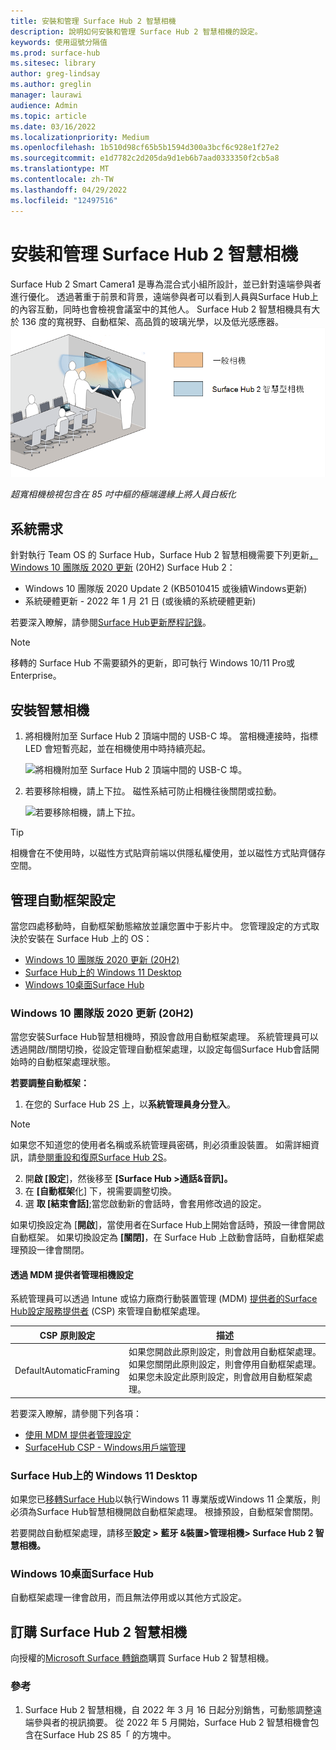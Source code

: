 ```yaml
---
title: 安裝和管理 Surface Hub 2 智慧相機
description: 說明如何安裝和管理 Surface Hub 2 智慧相機的設定。
keywords: 使用逗號分隔值
ms.prod: surface-hub
ms.sitesec: library
author: greg-lindsay
ms.author: greglin
manager: laurawi
audience: Admin
ms.topic: article
ms.date: 03/16/2022
ms.localizationpriority: Medium
ms.openlocfilehash: 1b510d98cf65b5b1594d300a3bcf6c928e1f27e2
ms.sourcegitcommit: e1d7782c2d205da9d1eb6b7aad0333350f2cb5a8
ms.translationtype: MT
ms.contentlocale: zh-TW
ms.lasthandoff: 04/29/2022
ms.locfileid: "12497516"
---
```

# <a name="install-and-manage-surface-hub-2-smart-camera"></a>安裝和管理 Surface Hub 2 智慧相機

Surface Hub 2 Smart Camera1 <sup> </sup> 是專為混合式小組所設計，並已針對遠端參與者進行優化。 透過著重于前景和背景，遠端參與者可以看到人員與Surface Hub上的內容互動，同時也會檢視會議室中的其他人。 Surface Hub 2 智慧相機具有大於 136 度的寬視野、自動框架、高品質的玻璃光學，以及低光感應器。
![超寬相機檢視包含在 85 吋中樞的極端邊緣上將人員白板化](images/surface-hub-2-smart-camera-fov.png)

*超寬相機檢視包含在 85 吋中樞的極端邊緣上將人員白板化*

## <a name="system-requirements"></a>系統需求

針對執行 Team OS 的 Surface Hub，Surface Hub 2 智慧相機需要下列更新[，Windows 10 團隊版 2020 更新](surface-hub-2020-update-whats-new.md) (20H2) Surface Hub 2：

- Windows 10 團隊版 2020 Update 2 (KB5010415 或後續Windows更新) 
- 系統硬體更新 - 2022 年 1 月 21 日 (或後續的系統硬體更新) 

若要深入瞭解，請參閱[Surface Hub更新歷程記錄](surface-hub-update-history.md)。

> [!NOTE]
> 移轉的 Surface Hub 不需要額外的更新，即可執行 Windows 10/11 Pro或Enterprise。

## <a name="install-smart-camera"></a>安裝智慧相機

1. 將相機附加至 Surface Hub 2 頂端中間的 USB-C 埠。 當相機連接時，指標 LED 會短暫亮起，並在相機使用中時持續亮起。

     ![將相機附加至 Surface Hub 2 頂端中間的 USB-C 埠。](images/hub2smartcamera1.png)

2. 若要移除相機，請上下拉。 磁性系結可防止相機往後關閉或拉動。

    ![若要移除相機，請上下拉。](images/hub2smartcamera2.png)

> [!TIP]
> 相機會在不使用時，以磁性方式貼齊前端以供隱私權使用，並以磁性方式貼齊儲存空間。

## <a name="manage-automatic-framing-settings"></a>管理自動框架設定

當您四處移動時，自動框架動態縮放並讓您置中于影片中。 您管理設定的方式取決於安裝在 Surface Hub 上的 OS：

- [Windows 10 團隊版 2020 更新 (20H2) ](#windows-10-team-2020-update-20h2)
- [Surface Hub上的 Windows 11 Desktop](#windows-11-desktop-on-surface-hub)
- [Windows 10桌面Surface Hub](#windows-10-desktop-on-surface-hub)

### <a name="windows-10-team-2020-update-20h2"></a>Windows 10 團隊版 2020 更新 (20H2) 

當您安裝Surface Hub智慧相機時，預設會啟用自動框架處理。 系統管理員可以透過開啟/關閉切換，從設定管理自動框架處理，以設定每個Surface Hub會話開始時的自動框架處理狀態。

**若要調整自動框架：**

1. 在您的 Surface Hub 2S 上，以**系統管理員身分登入**。

> [!NOTE]
> 如果您不知道您的使用者名稱或系統管理員密碼，則必須重設裝置。 如需詳細資訊，請[參閱重設和復原Surface Hub 2S](/surface-hub/surface-hub-2s-recover-reset)。

2. 開**啟 [設定**]，然後移至 **[Surface Hub >通話&音訊]。**
3. 在 **[自動框架**化] 下，視需要調整切換。 
4. 選 **取 [結束會話]**;當您啟動新的會話時，會套用修改過的設定。 

如果切換設定為 [**開啟**]，當使用者在Surface Hub上開始會話時，預設一律會開啟自動框架。 如果切換設定為 **[關閉]**，在 Surface Hub 上啟動會話時，自動框架處理預設一律會關閉。

#### <a name="manage-camera-settings-via-an-mdm-provider"></a>透過 MDM 提供者管理相機設定

系統管理員可以透過 Intune 或協力廠商行動裝置管理 (MDM) [提供者的Surface Hub設定服務提供者](/windows/client-management/mdm/surfacehub-csp) (CSP) 來管理自動框架處理。

|CSP 原則設定| 描述|
|------------------|------------|
|DefaultAutomaticFraming|如果您開啟此原則設定，則會啟用自動框架處理。 如果您關閉此原則設定，則會停用自動框架處理。 如果您未設定此原則設定，則會啟用自動框架處理。 |

若要深入瞭解，請參閱下列各項：

- [使用 MDM 提供者管理設定](/surface-hub/manage-settings-with-mdm-for-surface-hub#create-custom-configuration-profile)
- [SurfaceHub CSP - Windows用戶端管理](/windows/client-management/mdm/surfacehub-csp)

### <a name="windows-11-desktop-on-surface-hub"></a>Surface Hub上的 Windows 11 Desktop

如果您已[移轉Surface Hub](surface-hub-2s-migrate-os.md)以執行Windows 11 專業版或Windows 11 企業版，則必須為Surface Hub智慧相機開啟自動框架處理。 根據預設，自動框架會關閉。

若要開啟自動框架處理，請移至**設定 > 藍牙 &裝置>管理相機> Surface Hub 2 智慧相機。**

### <a name="windows-10-desktop-on-surface-hub"></a>Windows 10桌面Surface Hub

自動框架處理一律會啟用，而且無法停用或以其他方式設定。

## <a name="order-surface-hub-2-smart-camera"></a>訂購 Surface Hub 2 智慧相機

向授權的[Microsoft Surface 轉銷商](https://www.microsoft.com/surface/business/where-to-buy-microsoft-surface?)購買 Surface Hub 2 智慧相機。

### <a name="references"></a>參考

1. Surface Hub 2 智慧相機，自 2022 年 3 月 16 日起分別銷售，可動態調整遠端參與者的視訊摘要。 從 2022 年 5 月開始，Surface Hub 2 智慧相機會包含在Surface Hub 2S 85「 的方塊中。
